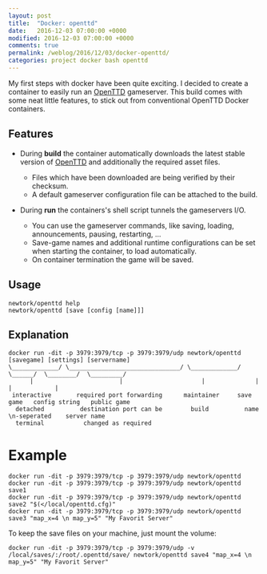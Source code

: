 ```yaml
---
layout: post
title:  "Docker: openttd"
date:   2016-12-03 07:00:00 +0000
modified: 2016-12-03 07:00:00 +0000 
comments: true
permalink: /weblog/2016/12/03/docker-openttd/
categories: project docker bash openttd
---
```


My first steps with docker have been quite exciting. I decided to create a container to easily run an [OpenTTD][dockerottd] gameserver. This build comes with some neat little features, to stick out from conventional OpenTTD Docker containers.

<!--more-->

## Features

 - During **build** the container automatically downloads the latest stable version of [OpenTTD][openttd] and additionally the required asset files.
   - Files which have been downloaded are being verified by their checksum.
   - A default gameserver configuration file can be attached to the build.
   
 - During **run** the containers's shell script tunnels the gameservers I/O.
   - You can use the gameserver commands, like saving, loading, announcements, pausing, restarting, ...
   - Save-game names and additional runtime configurations can be set when starting the container, to load automatically.
   - On container termination the game will be saved.

   
## Usage
```
newtork/openttd help
newtork/openttd [save [config [name]]]
```



## Explanation

```
docker run -dit -p 3979:3979/tcp -p 3979:3979/udp newtork/openttd [savegame] [settings] [servername]
\_____________/ \_______________________________/ \_____________/  \______/  \________/  \_________/
      |                        |                      |              |           |            |
 interactive       required port forwarding      maintainer     save game   config string   public game
  detached          destination port can be        build          name      \n-seperated    server name
  terminal           changed as required                           
```

# Example
```
docker run -dit -p 3979:3979/tcp -p 3979:3979/udp newtork/openttd
docker run -dit -p 3979:3979/tcp -p 3979:3979/udp newtork/openttd save1
docker run -dit -p 3979:3979/tcp -p 3979:3979/udp newtork/openttd save2 "$(</local/openttd.cfg)"
docker run -dit -p 3979:3979/tcp -p 3979:3979/udp newtork/openttd save3 "map_x=4 \n map_y=5" "My Favorit Server"
```

To keep the save files on your machine, just mount the volume:

```
docker run -dit -p 3979:3979/tcp -p 3979:3979/udp -v /local/saves/:/root/.openttd/save/ newtork/openttd save4 "map_x=4 \n map_y=5" "My Favorit Server"
```

	


[dockerottd]: https://github.com/newtork/docker-openttd
[openttd]: http://www.openttd.org/en/
